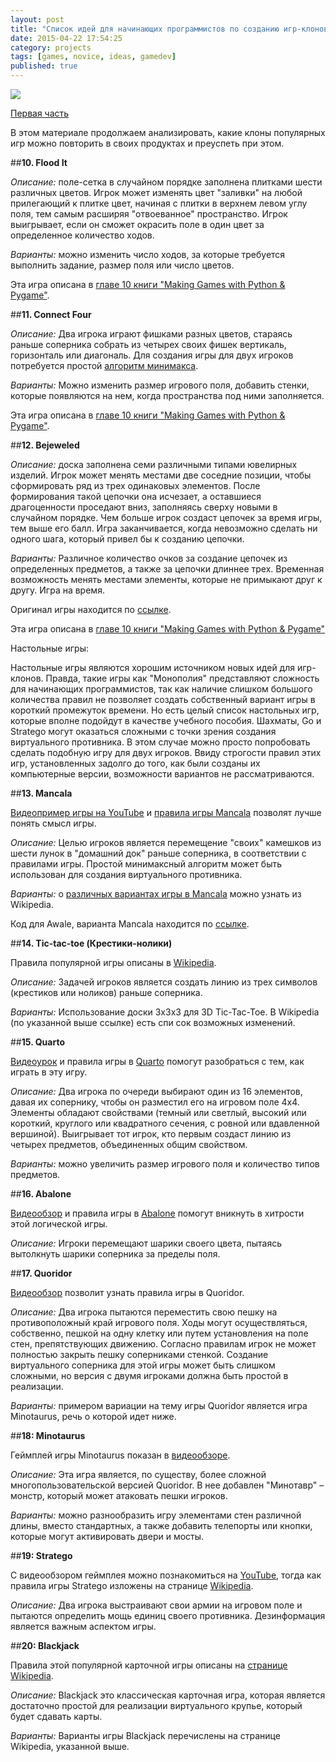 ```yaml
---
layout: post
title: "Список идей для начинающих программистов по созданию игр-клонов. Часть 2."
date: 2015-04-22 17:54:25
category: projects
tags: [games, novice, ideas, gamedev]
published: true
---
```

<img src="https://theasder.github.io/img/tic-tac-toe.jpg" class="img-responsive" /><br />

[Первая часть](http://theasder.github.io/projects/2015/04/17/list-of-ideas-for-games.html)

В этом материале продолжаем анализировать, какие клоны популярных игр можно повторить в своих продуктах и преуспеть при этом.

##**10. Flood It**

_Описание:_ поле-сетка в случайном порядке заполнена плитками шести различных цветов. Игрок может изменять цвет "заливки" на любой прилегающий к плитке цвет, начиная с плитки в верхнем левом углу поля, тем самым расширяя "отвоеванное" пространство. Игрок выигрывает, если он сможет окрасить поле в один цвет за определенное количество ходов.

_Варианты:_ можно изменить число ходов, за которые требуется выполнить задание, размер поля или число цветов.

Эта игра описана в [главе 10 книги "Making Games with Python & Pygame"](http://inventwithpython.com/pygame/chapter10.html).

##**11. Connect Four**

_Описание:_ Два игрока играют фишками разных цветов, стараясь раньше соперника собрать из четырех своих фишек вертикаль, горизонталь или диагональ. Для создания игры для двух игроков потребуется простой [алгоритм минимакса](https://ru.wikipedia.org/wiki/%D0%9C%D0%B8%D0%BD%D0%B8%D0%BC%D0%B0%D0%BA%D1%81).

_Варианты:_ Можно изменить размер игрового поля, добавить стенки, которые появляются на нем, когда пространства под ними заполняется.

Эта игра описана в [главе 10 книги "Making Games with Python & Pygame"](http://inventwithpython.com/pygame/chapter10.html).

##**12. Bejeweled**

_Описание:_ доска заполнена семи различными типами ювелирных изделий. Игрок может менять местами две соседние позиции, чтобы сформировать ряд из трех одинаковых элементов. После формирования такой цепочки она исчезает, а оставшиеся драгоценности проседают вниз, заполняясь сверху новыми в случайном порядке. Чем больше игрок создаст цепочек за время игры, тем выше его балл. Игра заканчивается, когда невозможно сделать ни одного шага, который привел бы к созданию цепочки.

_Варианты:_ Различное количество очков за создание цепочек из определенных предметов, а также за цепочки длиннее трех. Временная возможность менять местами элементы, которые не примыкают друг к другу. Игра на время.

Оригинал игры находится по [ссылке](http://www.bejeweled.com/).

Эта игра описана в [главе 10 книги "Making Games with Python & Pygame"](http://inventwithpython.com/pygame/chapter10.html)

Настольные игры:

Настольные игры являются хорошим источником новых идей для игр-клонов. Правда, такие игры как "Монополия" представляют сложность для начинающих программистов, так как наличие слишком большого количества правил не позволяет создать собственный вариант игры в короткий промежуток времени. Но есть целый список настольных игр, которые вполне подойдут в качестве учебного пособия. Шахматы, Go и Stratego могут оказаться сложными с точки зрения создания виртуального противника. В этом случае можно просто попробовать сделать подобную игру для двух игроков. Ввиду строгости правил этих игр, установленных задолго до того, как были созданы их компьютерные версии, возможности вариантов не рассматриваются.

##**13. Mancala**

[Видеопример игры на YouTube](https://www.youtube.com/watch?v=9Zvjk-OEtsw) и [правила игры Mancala](https://ru.wikipedia.org/wiki/%D0%9C%D0%B0%D0%BD%D0%BA%D0%B0%D0%BB%D0%B0) позволят лучше понять смысл игры.

_Описание:_ Целью игроков является перемещение "своих" камешков из шести лунок в "домашний док" раньше соперника, в соответствии с правилами игры. Простой минимаксный алгоритм может быть использован для создания виртуального противника.

_Варианты:_ о [различных вариантах игры в Mancala](http://en.wikipedia.org/wiki/List_of_mancala_games) можно узнать из Wikipedia.

Код для Awale, варианта Mancala находится по [ссылке](http://www.pygame.org/project-pyAwale-464-3779.html).

##**14. Tic-tac-toe (Крестики-нолики)**

Правила популярной игры описаны в [Wikipedia](https://ru.wikipedia.org/wiki/%D0%9A%D1%80%D0%B5%D1%81%D1%82%D0%B8%D0%BA%D0%B8-%D0%BD%D0%BE%D0%BB%D0%B8%D0%BA%D0%B8).

_Описание:_ Задачей игроков является создать линию из трех символов (крестиков или ноликов) раньше соперника.

_Варианты:_ Использование доски 3x3x3 для 3D Tic-Tac-Toe. В Wikipedia (по указанной выше ссылке) есть спи
сок возможных изменений.

##**15. Quarto**

[Видеоурок](https://www.youtube.com/watch?v=8yMqxUKQgkI) и правила игры в [Quarto](http://en.wikipedia.org/wiki/Quarto_%28board_game%29) помогут разобраться с тем, как играть в эту игру.

_Описание:_ Два игрока по очереди выбирают один из 16 элементов, давая их сопернику, чтобы он разместил его на игровом поле 4х4. Элементы обладают свойствами (темный или светлый, высокий или короткий, круглого или квадратного сечения, с ровной или вдавленной вершиной). Выигрывает тот игрок, кто первым создаст линию из четырех предметов, объединенных общим свойством.

_Варианты:_ можно увеличить размер игрового поля и количество типов предметов.

##**16. Abalone**

[Видеообзор](https://www.youtube.com/watch?v=L6ZBUwHNDaw) и правила игры в [Abalone](https://ru.wikipedia.org/wiki/%D0%90%D0%B1%D0%B0%D0%BB%D0%BE%D0%BD) помогут вникнуть в хитрости этой логической игры.

_Описание:_ Игроки перемещают шарики своего цвета, пытаясь вытолкнуть шарики соперника за пределы поля.

##**17. Quoridor**

[Видеообзор](https://www.youtube.com/watch?v=zrIiWN4cnxg) позволит узнать правила игры в Quoridor.

_Описание:_ Два игрока пытаются переместить свою пешку на противоположный край игрового поля. Ходы могут осуществляться, собственно, пешкой на одну клетку или путем установления на поле стен, препятствующих движению. Согласно правилам игрок не может полностью закрыть пешку соперниками стенкой. Создание виртуального соперника для этой игры может быть слишком сложными, но версия с двумя игроками должна быть простой в реализации.

_Варианты:_ примером вариации на тему игры Quoridor является игра Minotaurus, речь о которой идет ниже.

##**18: Minotaurus**

Геймплей игры Minotaurus показан в [видеообзоре](https://www.youtube.com/watch?v=5tNkPuYveXw).

_Описание:_ Эта игра является, по существу, более сложной многопользовательской версией Quoridor. В нее добавлен "Минотавр" – монстр, который может атаковать пешки игроков.

_Варианты:_ можно разнообразить игру элементами стен различной длины, вместо стандартных, а также добавить телепорты или кнопки, которые могут активировать двери и мосты.

##**19: Stratego**

С видеообзором геймплея можно познакомиться на [YouTube](https://www.youtube.com/watch?v=9_-dabt0ee8), тогда как правила игры Stratego изложены на странице [Wikipedia](https://ru.wikipedia.org/wiki/%D0%A1%D1%82%D1%80%D0%B0%D1%82%D0%B5%D0%B3%D0%BE).

_Описание:_ Два игрока выстраивают свои армии на игровом поле и пытаются определить мощь единиц своего противника. Дезинформация является важным аспектом игры.

##**20: Blackjack**

Правила этой популярной карточной игры описаны на [странице Wikipedia](https://ru.wikipedia.org/wiki/%D0%91%D0%BB%D1%8D%D0%BA%D0%B4%D0%B6%D0%B5%D0%BA).

_Описание:_ Blackjack это классическая карточная игра, которая является достаточно простой для реализации виртуального крупье, который будет сдавать карты.

_Варианты:_ Варианты игры Blackjack перечислены на странице Wikipedia, указанной выше. 


